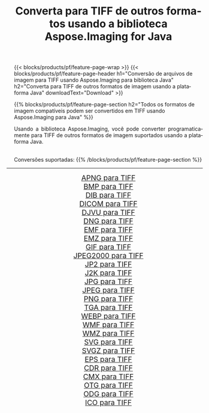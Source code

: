 ﻿---
title: Converta para TIFF de outros formatos usando a biblioteca Aspose.Imaging for Java 
weight: 3920
url: /pt/java/conversion/to/tiff/ 
lang: pt
langdirlevel: 2
locales: zh-hans,ja,it,ru,de,es,fr,nl,id,lt,pl,pt,vi,tr,ko,zh-hant,ar,hi,th,sv,cs,uk,he
description: Usando Aspose.Imaging você pode converter para TIFF de outros formatos usando Java
---

{{< blocks/products/pf/feature-page-wrap >}}
{{< blocks/products/pf/feature-page-header h1="Conversão de arquivos de imagem para TIFF usando Aspose.Imaging para biblioteca Java" h2="Converta para TIFF de outros formatos de imagem usando a plataforma Java" downloadText="Download" >}}


{{% blocks/products/pf/feature-page-section  h2="Todos os formatos de imagem compatíveis podem ser convertidos em TIFF usando Aspose.Imaging para Java" %}}
<p align=justify>Usando a biblioteca Aspose.Imaging, você pode converter programaticamente para TIFF de outros formatos de imagem suportados usando a plataforma Java.</p>
<br/>
Conversões suportadas:
{{% /blocks/products/pf/feature-page-section %}}
<div class="container-fluid productfamilypage bg-gray">
    <div class="convertypes bg-gray agp-content section">
        <div class="container">
		<hr style="margin-left:-20px;"/>
		<div class="row other-converters" style="gap: 10px;font-size: 19px;text-align:center;">
		    <div class='col-md-2 other-converter remove-lp remove-rp'><a href="/imaging/pt/java/conversion/apng-to-tiff/" style="padding:15px;">APNG para TIFF</a></div>
<div class='col-md-2 other-converter remove-lp remove-rp'><a href="/imaging/pt/java/conversion/bmp-to-tiff/" style="padding:15px;">BMP para TIFF</a></div>
<div class='col-md-2 other-converter remove-lp remove-rp'><a href="/imaging/pt/java/conversion/dib-to-tiff/" style="padding:15px;">DIB para TIFF</a></div>
<div class='col-md-2 other-converter remove-lp remove-rp'><a href="/imaging/pt/java/conversion/dicom-to-tiff/" style="padding:15px;">DICOM para TIFF</a></div>
<div class='col-md-2 other-converter remove-lp remove-rp'><a href="/imaging/pt/java/conversion/djvu-to-tiff/" style="padding:15px;">DJVU para TIFF</a></div>
<div class='col-md-2 other-converter remove-lp remove-rp'><a href="/imaging/pt/java/conversion/dng-to-tiff/" style="padding:15px;">DNG para TIFF</a></div>
<div class='col-md-2 other-converter remove-lp remove-rp'><a href="/imaging/pt/java/conversion/emf-to-tiff/" style="padding:15px;">EMF para TIFF</a></div>
<div class='col-md-2 other-converter remove-lp remove-rp'><a href="/imaging/pt/java/conversion/emz-to-tiff/" style="padding:15px;">EMZ para TIFF</a></div>
<div class='col-md-2 other-converter remove-lp remove-rp'><a href="/imaging/pt/java/conversion/gif-to-tiff/" style="padding:15px;">GIF para TIFF</a></div>
<div class='col-md-2 other-converter remove-lp remove-rp'><a href="/imaging/pt/java/conversion/jpeg2000-to-tiff/" style="padding:15px;">JPEG2000 para TIFF</a></div>
<div class='col-md-2 other-converter remove-lp remove-rp'><a href="/imaging/pt/java/conversion/jp2-to-tiff/" style="padding:15px;">JP2 para TIFF</a></div>
<div class='col-md-2 other-converter remove-lp remove-rp'><a href="/imaging/pt/java/conversion/j2k-to-tiff/" style="padding:15px;">J2K para TIFF</a></div>
<div class='col-md-2 other-converter remove-lp remove-rp'><a href="/imaging/pt/java/conversion/jpg-to-tiff/" style="padding:15px;">JPG para TIFF</a></div>
<div class='col-md-2 other-converter remove-lp remove-rp'><a href="/imaging/pt/java/conversion/jpeg-to-tiff/" style="padding:15px;">JPEG para TIFF</a></div>
<div class='col-md-2 other-converter remove-lp remove-rp'><a href="/imaging/pt/java/conversion/png-to-tiff/" style="padding:15px;">PNG para TIFF</a></div>
<div class='col-md-2 other-converter remove-lp remove-rp'><a href="/imaging/pt/java/conversion/tga-to-tiff/" style="padding:15px;">TGA para TIFF</a></div>
<div class='col-md-2 other-converter remove-lp remove-rp'><a href="/imaging/pt/java/conversion/webp-to-tiff/" style="padding:15px;">WEBP para TIFF</a></div>
<div class='col-md-2 other-converter remove-lp remove-rp'><a href="/imaging/pt/java/conversion/wmf-to-tiff/" style="padding:15px;">WMF para TIFF</a></div>
<div class='col-md-2 other-converter remove-lp remove-rp'><a href="/imaging/pt/java/conversion/wmz-to-tiff/" style="padding:15px;">WMZ para TIFF</a></div>
<div class='col-md-2 other-converter remove-lp remove-rp'><a href="/imaging/pt/java/conversion/svg-to-tiff/" style="padding:15px;">SVG para TIFF</a></div>
<div class='col-md-2 other-converter remove-lp remove-rp'><a href="/imaging/pt/java/conversion/svgz-to-tiff/" style="padding:15px;">SVGZ para TIFF</a></div>
<div class='col-md-2 other-converter remove-lp remove-rp'><a href="/imaging/pt/java/conversion/eps-to-tiff/" style="padding:15px;">EPS para TIFF</a></div>
<div class='col-md-2 other-converter remove-lp remove-rp'><a href="/imaging/pt/java/conversion/cdr-to-tiff/" style="padding:15px;">CDR para TIFF</a></div>
<div class='col-md-2 other-converter remove-lp remove-rp'><a href="/imaging/pt/java/conversion/cmx-to-tiff/" style="padding:15px;">CMX para TIFF</a></div>
<div class='col-md-2 other-converter remove-lp remove-rp'><a href="/imaging/pt/java/conversion/otg-to-tiff/" style="padding:15px;">OTG para TIFF</a></div>
<div class='col-md-2 other-converter remove-lp remove-rp'><a href="/imaging/pt/java/conversion/odg-to-tiff/" style="padding:15px;">ODG para TIFF</a></div>
<div class='col-md-2 other-converter remove-lp remove-rp'><a href="/imaging/pt/java/conversion/ico-to-tiff/" style="padding:15px;">ICO para TIFF</a></div>
                </div>
        </div>
    </div>
</div>
<br/>

